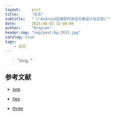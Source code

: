 ```yaml
---
layout:     post
title:      "论文"
subtitle:   " \"Android应用软件测试方案设计与实现\""
date:       2016-08-03 12:00:00
author:     "Draycen"
header-img: "img/post-bg-2015.jpg"
catalog: true
tags:
    - 论文
---
```


> “xing. ”

## 参考文献

* [one](http://xueshu.baidu.com/s?wd=paperuri%3A%28075bf256f6b6a74cfc2ce6f9704e7d35%29&filter=sc_long_sign&tn=SE_xueshusource_2kduw22v&sc_vurl=http%3A%2F%2Fcdmd.cnki.com.cn%2FArticle%2FCDMD-10285-1015406532.htm&ie=utf-8&sc_us=10932008533314407441)

* [two](http://wenku.baidu.com/link?url=nUWl21raV7-6ftxOKdHDinD124dE6pMZdQUQEibWc9WbdUa5v6yLs3rHUIw1QlY7F6Q_IeAMkq7VUbRaACBMiiNV6ZBmW-n-cedZVBzr70O)

* [three](http://bbs.51testing.com/thread-1013307-1-1.html)








